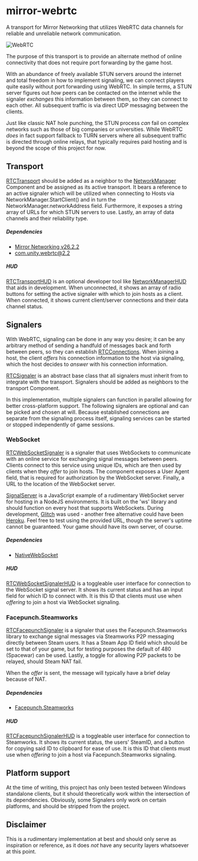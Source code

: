 # mirror-webrtc

A transport for Mirror Networking that utilizes WebRTC data channels for reliable and unreliable network communication.

![WebRTC](https://upload.wikimedia.org/wikipedia/commons/thumb/6/68/WebRTC_Logo.svg/150px-WebRTC_Logo.svg.png "WebRTC")

The purpose of this transport is to provide an alternate method of online connectivity that does not require port forwarding by the game host.

With an abundance of freely available STUN servers around the internet and total freedom in how to implement signaling, we can connect players quite easily without port forwarding using WebRTC. In simple terms, a STUN server figures out _how_ peers can be contacted on the internet while the signaler _exchanges_ this information between them, so they can connect to each other. All subsequent traffic is via direct UDP messaging between the clients.

Just like classic NAT hole punching, the STUN process _can_ fail on complex networks such as those of big companies or universities. While WebRTC _does_ in fact support fallback to TURN servers where all subsequent traffic is directed through online relays, that typically requires paid hosting and is beyond the scope of this project for now.

## Transport

[RTCTransport](./Unity/RTCTransport.cs) should be added as a neighbor to the [NetworkManager](https://mirror-networking.com/docs/Articles/Components/NetworkManager.html) Component and be assigned as its active transport. It bears a reference to an active signaler which will be utilized when connecting to Hosts via NetworkManager.StartClient() and in turn the NetworkManager.networkAddress field. Furthermore, it exposes a string array of URLs for which STUN servers to use. Lastly, an array of data channels and their reliability type.

##### Dependencies

- [Mirror Networking v26.2.2](https://github.com/vis2k/Mirror/releases/tag/v26.2.2)
- [com.unity.webrtc@2.2](https://docs.unity3d.com/Packages/com.unity.webrtc@2.2/manual/index.html)

##### HUD

[RTCTransportHUD](./Unity/RTCTransportHUD.cs) is an optional developer tool like [NetworkManagerHUD](https://mirror-networking.com/docs/Articles/Components/NetworkManagerHUD.html) that aids in development. When unconnected, it shows an array of radio buttons for setting the active signaler with which to join hosts as a client. When connected, it shows current client/server connections and their data channel status.

## Signalers

With WebRTC, signaling can be done in any way you desire; it can be any arbitrary method of sending a handfuld of messages back and forth between peers, so they can establish [RTCConnections](./Unity/RTCConnection.cs). When joining a host, the client _offers_ his connection information to the host via signaling, which the host decides to _answer_ with his connection information.

[RTCSignaler](./Unity/RTCSignaler.cs) is an abstract base class that all signalers must inherit from to integrate with the transport. Signalers should be added as neighbors to the transport Component.

In this implementation, multiple signalers can function in parallel allowing for better cross-platform support. The following signalers are optional and can be picked and chosen at will. Because established connections are separate from the signaling process itself, signaling services can be started or stopped independently of game sessions.

### WebSocket

[RTCWebSocketSignaler](./Unity/RTCWebSocketSignaler.cs) is a signaler that uses WebSockets to communicate with an online service for exchanging signal messages between peers. Clients connect to this service using unique IDs, which are then used by clients when they _offer_ to join hosts. The component exposes a User Agent field, that is required for authorization by the WebSocket server. Finally, a URL to the location of the WebSocket server.

[SignalServer](./SignalServer/server.js) is a JavaScript example of a rudimentary WebSocket server for hosting in a NodeJS environments. It is built on the 'ws' library and should function on every host that supports WebSockets. During development, [Glitch](https://glitch.com/) was used - another free alternative could have been [Heroku](https://heroku.com). Feel free to test using the provided URL, though the server's uptime cannot be guaranteed. Your game should have its own server, of course.

##### Dependencies

- [NativeWebSocket](https://github.com/endel/NativeWebSocket)

##### HUD

[RTCWebSocketSignalerHUD](./Unity/RTCWebSocketSignalerHUD.cs) is a toggleable user interface for connection to the WebSocket signal server. It shows its current status and has an input field for which ID to connect with. It is this ID that clients must use when _offering_ to join a host via WebSocket signaling.

### Facepunch.Steamworks

[RTCFacepunchSignaler](./Unity/RTCFacepunchSignaler.cs) is a signaler that uses the Facepunch.Steamworks library to exchange signal messages via Steamworks P2P messaging directly between Steam users. It has a Steam App ID field which should be set to that of your game, but for testing purposes the default of 480 (Spacewar) can be used. Lastly, a toggle for allowing P2P packets to be relayed, should Steam NAT fail.

When the _offer_ is sent, the message will typically have a brief delay because of NAT.

##### Dependencies

- [Facepunch.Steamworks](https://github.com/Facepunch/Facepunch.Steamworks)

##### HUD

[RTCFacepunchSignalerHUD](./Unity/RTCFacepunchSignalerHUD.cs) is a toggleable user interface for connection to Steamworks. It shows its current status, the users' SteamID, and a button for copying said ID to clipboard for ease of use. It is this ID that clients must use when _offering_ to join a host via Facepunch.Steamworks signaling.

## Platform support
At the time of writing, this project has only been tested between Windows standalone clients, but it should theoretically work within the intersection of its dependencies. Obviously, some Signalers only work on certain platforms, and should be stripped from the project.

## Disclaimer
This is a rudimentary implementation at best and should only serve as inspiration or reference, as it does _not_ have any security layers whatsoever at this point.

